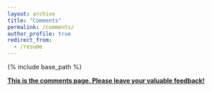 ```yaml
---
layout: archive
title: "Comments"
permalink: /comments/
author_profile: true
redirect_from:
  - /resume
---
```

{% include base_path %}

**<u>This is the comments page. Please leave your valuable feedback!</u>**

<script src="https://giscus.app/client.js"
        data-repo="MyosotisAlpestris/MyosotisAlpestris.github.io"
        data-repo-id="R_kgDONsq8tg"
        data-category="Comments"
        data-category-id="DIC_kwDONsq8ts4CnBA1"
        data-mapping="pathname"
        data-strict="0"
        data-reactions-enabled="1"
        data-emit-metadata="0"
        data-input-position="bottom"
        data-theme="preferred_color_scheme"
        data-lang="zh-CN"
        crossorigin="anonymous"
        async>
</script>
